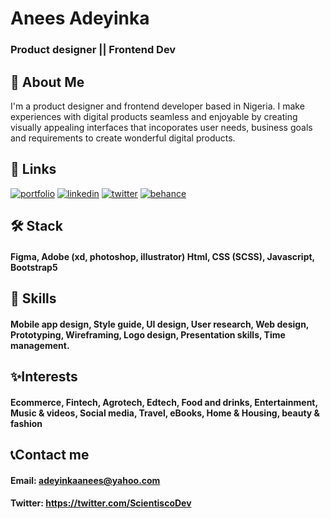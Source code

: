 
# Anees Adeyinka
### Product designer || Frontend Dev

## 🚀 About Me
I'm a product designer and frontend developer based in Nigeria. I make experiences with digital products seamless and enjoyable by creating visually appealing interfaces that incoporates user needs, business goals and requirements to create wonderful digital products.

## 🔗 Links
[![portfolio](https://img.shields.io/badge/my_portfolio-000?style=for-the-badge&logo=ko-fi&logoColor=white)](https://scientisco.netlify.com/)
[![linkedin](https://img.shields.io/badge/linkedin-0A66C2?style=for-the-badge&logo=linkedin&logoColor=white)](https://www.linkedin.com/in/anees-adeyinka)
[![twitter](https://img.shields.io/badge/twitter-1DA1F2?style=for-the-badge&logo=twitter&logoColor=white)](https://twitter.com/ScientiscoDev)
[![behance](https://img.shields.io/badge/behance-0000ff?style=for-the-badge&logo=behance&logoColor=white)](https://be.net/Scientisco)

## 🛠 Stack
#### Figma, Adobe (xd, photoshop, illustrator) Html, CSS (SCSS), Javascript, Bootstrap5

## 🥇 Skills
#### Mobile app design, Style guide, UI design, User research, Web design, Prototyping, Wireframing, Logo design, Presentation skills, Time management.

## ✨Interests
#### Ecommerce, Fintech, Agrotech, Edtech, Food and drinks, Entertainment, Music & videos, Social media, Travel, eBooks, Home & Housing, beauty & fashion

## 📞Contact me
#### Email: adeyinkaanees@yahoo.com
#### Twitter: https://twitter.com/ScientiscoDev
